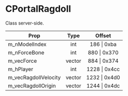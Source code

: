 # CPortalRagdoll

Class server-side.

|Prop|Type|Offset|
|---|:-:|:-:|
|m_nModelIndex|int|186 \| 0xba|
|m_nForceBone|int|880 \| 0x370|
|m_vecForce|vector|884 \| 0x374|
|m_hPlayer|int|1228 \| 0x4cc|
|m_vecRagdollVelocity|vector|1232 \| 0x4d0|
|m_vecRagdollOrigin|vector|1244 \| 0x4dc|
